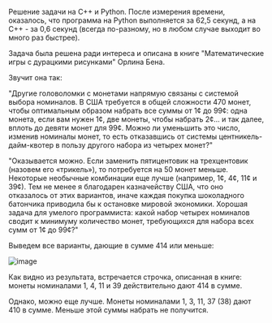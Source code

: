 Решение задачи на C++ и Python. После измерения времени, оказалось, что программа на Python выполняется за 62,5 секунд, а на C++ - за 0,6 секунд (всегда по-разному, но в любом случае выходит во много раз быстрее).


Задача была решена ради интереса и описана в книге "Математические игры с дурацкими рисунками" Орлина Бена. 


Звучит она так:


"Другие головоломки с монетами напрямую связаны с системой выбора номиналов. В США требуется в общей сложности 470 монет,
чтобы оптимальным образом набрать все суммы от 1¢ до 99¢: одна
монета, если вам нужен 1¢, две монеты, чтобы набрать 2¢... и так
далее, вплоть до девяти монет для 99¢. Можно ли уменьшить это
число, изменив номиналы монет, то есть отказавшись от системы 
центникель-дайм-квотер в пользу другого набора из четырех монет?"


"Оказывается можно. Если заменить пятицентовик на трехцентовик
(назовем его «трикель»), то потребуется на 50 монет меньше.
Некоторые необычные комбинации еще лучше (например, 1¢, 4¢, 11¢ и
39¢). Тем не менее я благодарен казначейству США, что оно
отказалось от этих вариантов, иначе каждая покупка шоколадного
батончика приводила бы к остановке мировой экономики.
Хорошая задача для умелого программиста: какой набор четырех
номиналов сводит к минимуму количество монет, требующихся для
набора всех сумм от 1¢ до 99¢?"


Выведем все варианты, дающие в сумме 414 или меньше:

![image](https://github.com/user-attachments/assets/d7de5370-8cb9-45fa-863c-7f16b9d45f4c)


Как видно из результата, встречается строчка, описанная в книге: монеты номиналами 1, 4, 11 и 39 действительно дают 414 в сумме.


Однако, можно еще лучше. Монеты номиналами 1, 3, 11, 37 (38) дают 410 в сумме. Меньше этой суммы набрать не получится.
